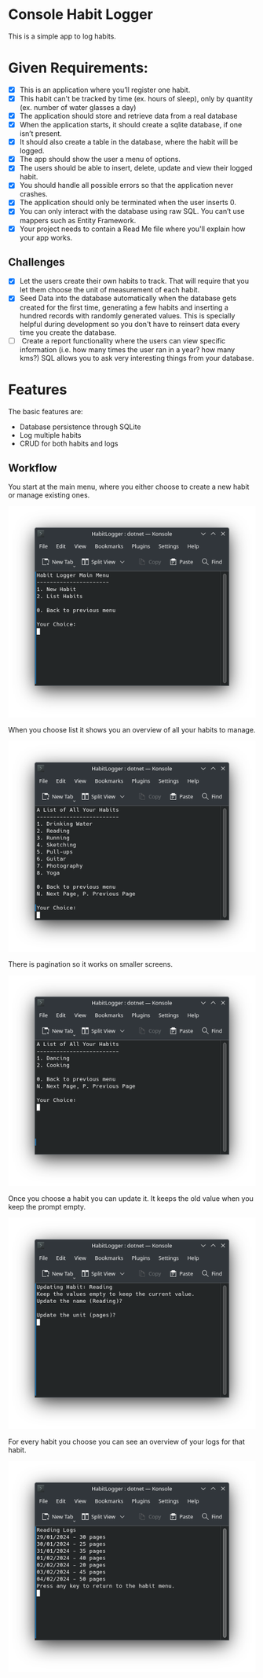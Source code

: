 # Console Habit Logger
This is a simple app to log habits.

# Given Requirements:
 - [x] This is an application where you’ll register one habit.
 - [x] This habit can't be tracked by time (ex. hours of sleep), only by quantity (ex. number of water glasses a day)
 - [x] The application should store and retrieve data from a real database
 - [x] When the application starts, it should create a sqlite database, if one isn’t present.
 - [x] It should also create a table in the database, where the habit will be logged.
 - [x] The app should show the user a menu of options.
 - [x] The users should be able to insert, delete, update and view their logged habit.
 - [x] You should handle all possible errors so that the application never crashes.
 - [x] The application should only be terminated when the user inserts 0.
 - [x] You can only interact with the database using raw SQL. You can’t use mappers such as Entity Framework.
 - [x] Your project needs to contain a Read Me file where you'll explain how your app works.

## Challenges
- [x] Let the users create their own habits to track. That will require that you let them choose the unit of measurement of each habit.
- [x] Seed Data into the database automatically when the database gets created for the first time, generating a few habits and inserting a hundred records with randomly generated values. This is specially helpful during development so you don't have to reinsert data every time you create the database.
- [ ]  Create a report functionality where the users can view specific information (i.e. how many times the user ran in a year? how many kms?) SQL allows you to ask very interesting things from your database.

# Features
The basic features are:
- Database persistence through SQLite
- Log multiple habits
- CRUD for both habits and logs

## Workflow
You start at the main menu, where you either choose to create a new habit or manage existing ones.

![MainMenu](Screenshots/MainMenu.png)

When you choose list it shows you an overview of all your habits to manage.

![HabitList](Screenshots/HabitList.png)

There is pagination so it works on smaller screens.

![Pagination](Screenshots/HabitList2.png)

Once you choose a habit you can update it. It keeps the old value when you keep the prompt empty.

![Update](Screenshots/UpdateHabit.png)

For every habit you choose you can see an overview of your logs for that habit.

![Log](Screenshots/HabitLog.png)
